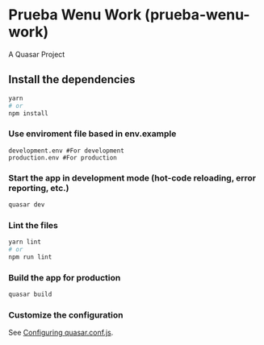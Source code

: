 # Prueba Wenu Work (prueba-wenu-work)

A Quasar Project

## Install the dependencies
```bash
yarn
# or
npm install
```

### Use enviroment file based in env.example
```
development.env #For development
production.env #For production
```

### Start the app in development mode (hot-code reloading, error reporting, etc.)
```bash
quasar dev
```


### Lint the files
```bash
yarn lint
# or
npm run lint
```

### Build the app for production
```bash
quasar build
```

### Customize the configuration
See [Configuring quasar.conf.js](https://v1.quasar.dev/quasar-cli/quasar-conf-js).
